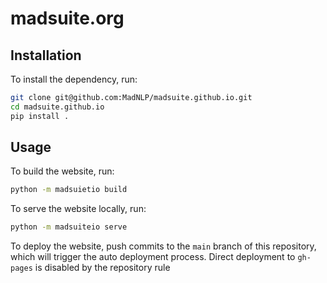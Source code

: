 # madsuite.org

## Installation
To install the dependency, run:
```bash
git clone git@github.com:MadNLP/madsuite.github.io.git
cd madsuite.github.io
pip install .
```

## Usage
To build the website, run:
```bash
python -m madsuietio build
```

To serve the website locally, run:
```bash
python -m madsuiteio serve
```
To deploy the website, push commits to the `main` branch of this repository, which will trigger the auto deployment process. Direct deployment to `gh-pages` is disabled by the repository rule
